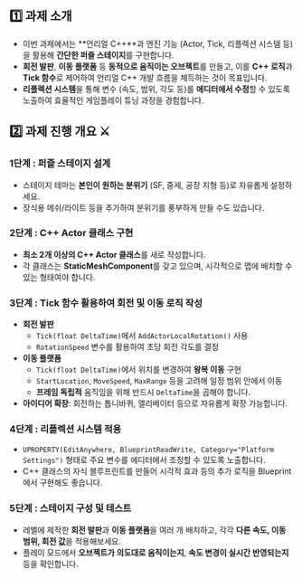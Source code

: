 ## 1️⃣ 과제 소개

- 이번 과제에서는 **언리얼 C++**과 엔진 기능 (Actor, Tick, 리플렉션 시스템 등)을 활용해 **간단한 퍼즐 스테이지**를 구현합니다.
- **회전 발판**, **이동 플랫폼** 등 **동적으로 움직이는 오브젝트**를 만들고, 이를 **C++ 로직**과 **Tick 함수**로 제어하여 언리얼 C++ 개발 흐름을 체득하는 것이 목표입니다.
- **리플렉션 시스템**을 통해 변수 (속도, 범위, 각도 등)를 **에디터에서 수정**할 수 있도록 노출하여 효율적인 게임플레이 튜닝 과정을 경험합니다.

## 2️⃣ 과제 진행 개요 ⚔️

### 1단계 : 퍼즐 스테이지 설계

- 스테이지 테마는 **본인이 원하는 분위기** (SF, 중세, 공장 지형 등)로 자유롭게 설정하세요.
- 장식용 메쉬/라이트 등을 추가하여 분위기를 풍부하게 만들 수도 있습니다.

### 2단계 : C++ Actor 클래스 구현

- **최소 2개 이상의 C++ Actor 클래스**를 새로 작성합니다.
- 각 클래스는 **StaticMeshComponent**를 갖고 있으며, 시각적으로 맵에 배치할 수 있는 형태여야 합니다.

### 3단계 : Tick 함수 활용하여 회전 및 이동 로직 작성

- **회전 발판**
    - `Tick(float DeltaTime)`에서 `AddActorLocalRotation()` 사용
    - `RotationSpeed` 변수를 활용하여 초당 회전 각도를 결정
- **이동 플랫폼**
    - `Tick(float DeltaTime)`에서 위치를 변경하여 **왕복 이동** 구현
    - `StartLocation`, `MoveSpeed`, `MaxRange` 등을 고려해 일정 범위 안에서 이동
    - **프레임 독립적** 움직임을 위해 반드시 `DeltaTime`을 곱해야 합니다.
- **아이디어 확장**: 회전하는 톱니바퀴, 엘리베이터 등으로 자유롭게 확장 가능합니다.

### 4단계 : 리플렉션 시스템 적용

- `UPROPERTY(EditAnywhere, BlueprintReadWrite, Category="Platform Settings")` 형태로 주요 변수를 에디터에서 조정할 수 있도록 노출합니다.
- C++ 클래스의 자식 블루프린트를 만들어 시각적 효과 등의 추가 로직을 Blueprint에서 구현해도 좋습니다.

### 5단계 : 스테이지 구성 및 테스트

- 레벨에 제작한 **회전 발판**과 **이동 플랫폼**을 여러 개 배치하고, 각각 **다른 속도, 이동 범위, 회전 값**을 적용해보세요.
- 플레이 모드에서 **오브젝트가 의도대로 움직이는지**, **속도 변경이 실시간 반영되는지** 등을 확인합니다.